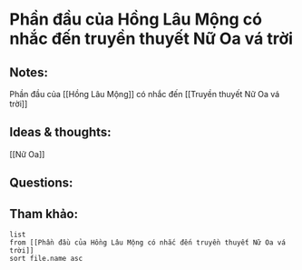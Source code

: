 # Phần đầu của Hồng Lâu Mộng có nhắc đến truyền thuyết Nữ Oa vá trời

## Notes:
Phần đầu của [[Hồng Lâu Mộng]] có nhắc đến [[Truyền thuyết Nữ Oa vá trời]]

## Ideas & thoughts:
[[Nữ Oa]]

## Questions:


## Tham khảo:
```dataview
list
from [[Phần đầu của Hồng Lâu Mộng có nhắc đến truyền thuyết Nữ Oa vá trời]]
sort file.name asc
```